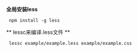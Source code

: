

**全局安装less**

````
 npm install -g less
````



**  lessc来编译.less文件  **

````
 lessc example/example.less example/example.css
````